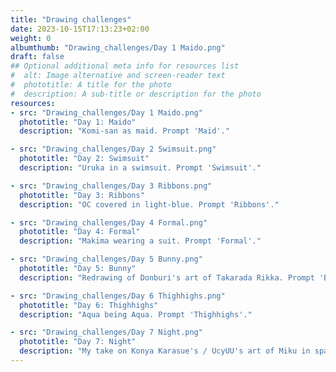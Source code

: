 ```yaml
---
title: "Drawing challenges"
date: 2023-10-15T17:13:23+02:00
weight: 0
albumthumb: "Drawing_challenges/Day 1 Maido.png"
draft: false
## Optional additional meta info for resources list
#  alt: Image alternative and screen-reader text
#  phototitle: A title for the photo
#  description: A sub-title or description for the photo
resources:
- src: "Drawing_challenges/Day 1 Maido.png"
  phototitle: "Day 1: Maido"
  description: "Komi-san as maid. Prompt 'Maid'."

- src: "Drawing_challenges/Day 2 Swimsuit.png"
  phototitle: "Day 2: Swimsuit"
  description: "Uruka in a swimsuit. Prompt 'Swimsuit'."

- src: "Drawing_challenges/Day 3 Ribbons.png"
  phototitle: "Day 3: Ribbons"
  description: "OC covered in light-blue. Prompt 'Ribbons'."

- src: "Drawing_challenges/Day 4 Formal.png"
  phototitle: "Day 4: Formal"
  description: "Makima wearing a suit. Prompt 'Formal'."

- src: "Drawing_challenges/Day 5 Bunny.png"
  phototitle: "Day 5: Bunny"
  description: "Redrawing of Donburi's art of Takarada Rikka. Prompt 'Bunny'."

- src: "Drawing_challenges/Day 6 Thighhighs.png"
  phototitle: "Day 6: Thighhighs"
  description: "Aqua being Aqua. Prompt 'Thighhighs'."

- src: "Drawing_challenges/Day 7 Night.png"
  phototitle: "Day 7: Night"
  description: "My take on Konya Karasue's / UcyUU's art of Miku in space. Prompt 'Night'."
---
```

